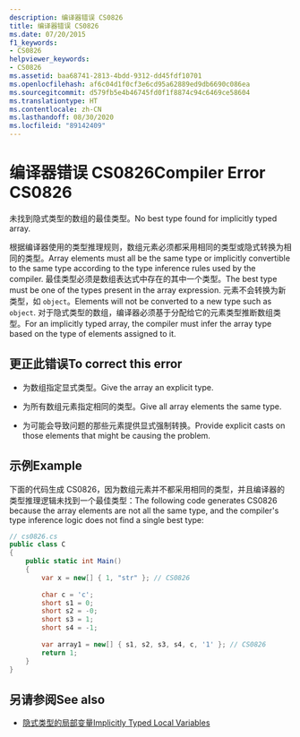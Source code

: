 ```yaml
---
description: 编译器错误 CS0826
title: 编译器错误 CS0826
ms.date: 07/20/2015
f1_keywords:
- CS0826
helpviewer_keywords:
- CS0826
ms.assetid: baa68741-2813-4bdd-9312-dd45fdf10701
ms.openlocfilehash: af6c04d1f0cf3e6cd95a62889ed9db6690c086ea
ms.sourcegitcommit: d579fb5e4b46745fd0f1f8874c94c6469ce58604
ms.translationtype: HT
ms.contentlocale: zh-CN
ms.lasthandoff: 08/30/2020
ms.locfileid: "89142409"
---
```

# <a name="compiler-error-cs0826"></a><span data-ttu-id="e303a-103">编译器错误 CS0826</span><span class="sxs-lookup"><span data-stu-id="e303a-103">Compiler Error CS0826</span></span>
<span data-ttu-id="e303a-104">未找到隐式类型的数组的最佳类型。</span><span class="sxs-lookup"><span data-stu-id="e303a-104">No best type found for implicitly typed array.</span></span>  
  
 <span data-ttu-id="e303a-105">根据编译器使用的类型推理规则，数组元素必须都采用相同的类型或隐式转换为相同的类型。</span><span class="sxs-lookup"><span data-stu-id="e303a-105">Array elements must all be the same type or implicitly convertible to the same type according to the type inference rules used by the compiler.</span></span> <span data-ttu-id="e303a-106">最佳类型必须是数组表达式中存在的其中一个类型。</span><span class="sxs-lookup"><span data-stu-id="e303a-106">The best type must be one of the types present in the array expression.</span></span> <span data-ttu-id="e303a-107">元素不会转换为新类型，如 `object`。</span><span class="sxs-lookup"><span data-stu-id="e303a-107">Elements will not be converted to a new type such as `object`.</span></span> <span data-ttu-id="e303a-108">对于隐式类型的数组，编译器必须基于分配给它的元素类型推断数组类型。</span><span class="sxs-lookup"><span data-stu-id="e303a-108">For an implicitly typed array, the compiler must infer the array type based on the type of elements assigned to it.</span></span>  
  
## <a name="to-correct-this-error"></a><span data-ttu-id="e303a-109">更正此错误</span><span class="sxs-lookup"><span data-stu-id="e303a-109">To correct this error</span></span>  
  
- <span data-ttu-id="e303a-110">为数组指定显式类型。</span><span class="sxs-lookup"><span data-stu-id="e303a-110">Give the array an explicit type.</span></span>  
  
- <span data-ttu-id="e303a-111">为所有数组元素指定相同的类型。</span><span class="sxs-lookup"><span data-stu-id="e303a-111">Give all array elements the same type.</span></span>  
  
- <span data-ttu-id="e303a-112">为可能会导致问题的那些元素提供显式强制转换。</span><span class="sxs-lookup"><span data-stu-id="e303a-112">Provide explicit casts on those elements that might be causing the problem.</span></span>  
  
## <a name="example"></a><span data-ttu-id="e303a-113">示例</span><span class="sxs-lookup"><span data-stu-id="e303a-113">Example</span></span>  
 <span data-ttu-id="e303a-114">下面的代码生成 CS0826，因为数组元素并不都采用相同的类型，并且编译器的类型推理逻辑未找到一个最佳类型：</span><span class="sxs-lookup"><span data-stu-id="e303a-114">The following code generates CS0826 because the array elements are not all the same type, and the compiler's type inference logic does not find a single best type:</span></span>  
  
```csharp  
// cs0826.cs  
public class C  
{  
    public static int Main()  
    {  
        var x = new[] { 1, "str" }; // CS0826  
  
        char c = 'c';  
        short s1 = 0;  
        short s2 = -0;  
        short s3 = 1;  
        short s4 = -1;  
  
        var array1 = new[] { s1, s2, s3, s4, c, '1' }; // CS0826  
        return 1;  
    }  
}  
```  
  
## <a name="see-also"></a><span data-ttu-id="e303a-115">另请参阅</span><span class="sxs-lookup"><span data-stu-id="e303a-115">See also</span></span>

- [<span data-ttu-id="e303a-116">隐式类型的局部变量</span><span class="sxs-lookup"><span data-stu-id="e303a-116">Implicitly Typed Local Variables</span></span>](../../programming-guide/classes-and-structs/implicitly-typed-local-variables.md)
